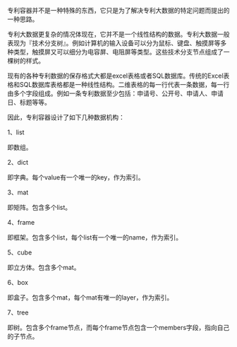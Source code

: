 
专利容器并不是一种特殊的东西，它只是为了解决专利大数据的特定问题而提出的一种思路。

专利大数据更复杂的情况体现在，它并不是一个线性结构的数据。专利大数据一般表现为『技术分支树』。例如计算机的输入设备可以分为鼠标、键盘、触摸屏等多种类型，触摸屏又可以细分为电容屏、电阻屏等类型。这些技术分支节点组成了一棵树的样式。

现有的各种专利数据的保存格式大都是excel表格或者SQL数据库。传统的Excel表格和SQL数据库表格都是一种线性结构。二维表格的每一行代表一条数据，每一行由多个字段组成。例如一条专利数据至少包括：申请号、公开号、申请人、申请日、标题等等。

因此，专利容器设计了如下几种数据机构：

1、list

即数组。

2、dict

即字典。每个value有一个唯一的key，作为索引。

3、mat

即矩阵。包含多个list。

4、frame

即框架。包含多个list，每个list有一个唯一的name，作为索引。

5、cube

即立方体。包含多个mat。

6、box

即盒子。包含多个mat，每个mat有唯一的layer，作为索引。

7、tree

即树。包含多个frame节点，而每个frame节点包含一个members字段，指向自己的子节点。

